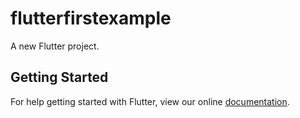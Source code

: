 # flutterfirstexample

A new Flutter project.

## Getting Started

For help getting started with Flutter, view our online
[documentation](https://flutter.io/).
